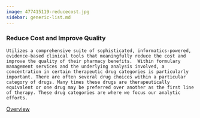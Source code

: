 ```yaml
---
image: 477415119-reducecost.jpg
sidebar: generic-list.md
---
```


### Reduce Cost and Improve Quality

`Utilizes a comprehensive suite of sophisticated, informatics-powered, evidence-based clinical tools that meaningfully reduce the cost and improve the quality of their pharmacy benefits.  Within formulary management services and the underlying analysis involved, a concentration in certain therapeutic drug categories is particularly important. There are often several drug choices within a particular category of drugs. Many times these drugs are therapeutically equivalent or one drug may be preferred over another as the first line of therapy. These drug categories are where we focus our analytic efforts.`

[Overview]

[Overview]: http://google.com
